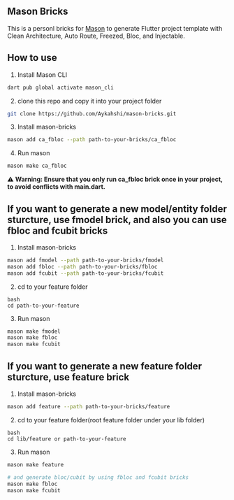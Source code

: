 ## Mason Bricks

This is a personl bricks for [Mason](https://github.com/felangel/mason) to generate Flutter project template with Clean Architecture, Auto Route, Freezed, Bloc, and Injectable.

## How to use

1. Install Mason CLI

```bash
dart pub global activate mason_cli
```

2. clone this repo and copy it into your project folder

```bash
git clone https://github.com/Aykahshi/mason-bricks.git
```

3. Install mason-bricks

```bash
mason add ca_fbloc --path path-to-your-bricks/ca_fbloc
```

4. Run mason

```bash
mason make ca_fbloc
```

⚠️ <strong>Warning: Ensure that you only run ca_fbloc brick once in your project, to avoid conflicts with main.dart.</strong>

## If you want to generate a new model/entity folder sturcture, use fmodel brick, and also you can use fbloc and fcubit bricks

1. Install mason-bricks

```bash
mason add fmodel --path path-to-your-bricks/fmodel
mason add fbloc --path path-to-your-bricks/fbloc
mason add fcubit --path path-to-your-bricks/fcubit
```

2. cd to your feature folder

```
bash
cd path-to-your-feature
```

3. Run mason

```bash
mason make fmodel
mason make fbloc
mason make fcubit
```

## If you want to generate a new feature folder sturcture, use feature brick
1. Install mason-bricks

```bash
mason add feature --path path-to-your-bricks/feature
```

2. cd to your feature folder(root feature folder under your lib folder)

```
bash
cd lib/feature or path-to-your-feature
```

3. Run mason

```bash
mason make feature

# and generate bloc/cubit by using fbloc and fcubit bricks
mason make fbloc 
mason make fcubit
```